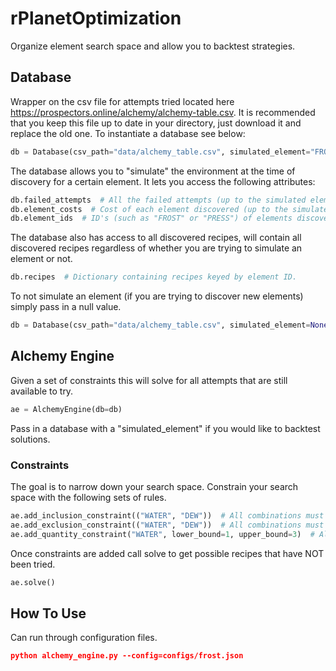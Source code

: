 # rPlanetOptimization

Organize element search space and allow you to backtest strategies.

## Database
Wrapper on the csv file for attempts tried located here https://prospectors.online/alchemy/alchemy-table.csv. It is recommended that you keep this file up to date in your directory, just download it and replace the old one. To instantiate a database see below:
```python
db = Database(csv_path="data/alchemy_table.csv", simulated_element="FROST")
```
The database allows you to "simulate" the environment at the time of discovery for a certain element. It lets you access the following attributes:
```python
db.failed_attempts  # All the failed attempts (up to the simulated element).
db.element_costs  # Cost of each element discovered (up to the simulated element).
db.element_ids  # ID's (such as "FROST" or "PRESS") of elements discovered (up to the simulated element).
```
The database also has access to all discovered recipes, will contain all discovered recipes regardless of whether you are trying to simulate an element or not.

```python
db.recipes  # Dictionary containing recipes keyed by element ID.
```
To not simulate an element (if you are trying to discover new elements) simply pass in a null value. 
```python
db = Database(csv_path="data/alchemy_table.csv", simulated_element=None)
```

## Alchemy Engine
Given a set of constraints this will solve for all attempts that are still available to try.
```python
ae = AlchemyEngine(db=db)
```
Pass in a database with a "simulated_element" if you would like to backtest solutions.

### Constraints
The goal is to narrow down your search space. Constrain your search space with the following sets of rules.
```python
ae.add_inclusion_constraint(("WATER", "DEW"))  # All combinations must include a water OR a dew.
ae.add_exclusion_constraint(("WATER", "DEW"))  # All combinations must not include BOTH water AND dew.
ae.add_quantity_constraint("WATER", lower_bound=1, upper_bound=3)  # All combinations can have between 1 and 3 waters.
```
Once constraints are added call solve to get possible recipes that have NOT been tried.
```python
ae.solve()
```

## How To Use
Can run through configuration files.

```json
python alchemy_engine.py --config=configs/frost.json
```

